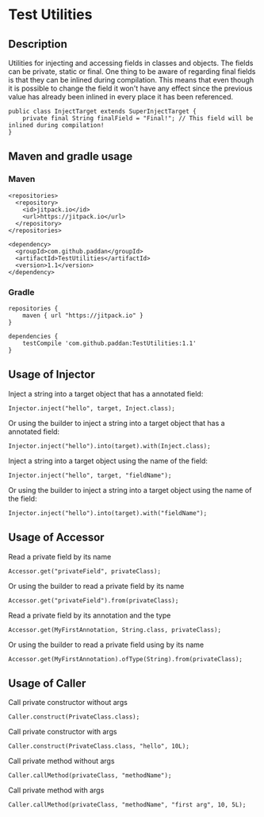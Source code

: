 # Test Utilities

## Description
Utilities for injecting and accessing fields in classes and objects. The fields can be private, static or final. One
thing to be aware of regarding final fields is that they can be inlined during compilation. This means that
even though it is possible to change the field it won't have any effect since the previous value has already been
inlined in every place it has been referenced.

```
public class InjectTarget extends SuperInjectTarget {
    private final String finalField = "Final!"; // This field will be inlined during compilation!
}
```

## Maven and gradle usage

### Maven
```
<repositories>
  <repository>
    <id>jitpack.io</id>
    <url>https://jitpack.io</url>
  </repository>
</repositories>

<dependency>
  <groupId>com.github.paddan</groupId>
  <artifactId>TestUtilities</artifactId>
  <version>1.1</version>
</dependency>
```

### Gradle
```
repositories {
    maven { url "https://jitpack.io" }
}

dependencies {
    testCompile 'com.github.paddan:TestUtilities:1.1'
}
```

## Usage of Injector

Inject a string into a target object that has a annotated field:
```
Injector.inject("hello", target, Inject.class);
```

Or using the builder to inject a string into a target object that has a annotated field:
```
Injector.inject("hello").into(target).with(Inject.class);
```

Inject a string into a target object using the name of the field:
```
Injector.inject("hello", target, "fieldName");
```

Or using the builder to inject a string into a target object using the name of the field:
```
Injector.inject("hello").into(target).with("fieldName");
```

## Usage of Accessor

Read a private field by its name
```
Accessor.get("privateField", privateClass);
```

Or using the builder to read a private field by its name
```
Accessor.get("privateField").from(privateClass);
```

Read a private field by its annotation and the type
```
Accessor.get(MyFirstAnnotation, String.class, privateClass);
```

Or using the builder to read a private field using by its name
```
Accessor.get(MyFirstAnnotation).ofType(String).from(privateClass);
```

## Usage of Caller
Call private constructor without args
```
Caller.construct(PrivateClass.class);
```

Call private constructor with args
```
Caller.construct(PrivateClass.class, "hello", 10L);
```

Call private method without args
```
Caller.callMethod(privateClass, "methodName");
```

Call private method with args
```
Caller.callMethod(privateClass, "methodName", "first arg", 10, 5L);
```